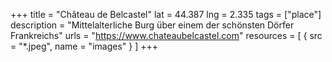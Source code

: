 +++
title = "Château de Belcastel"
lat = 44.387
lng = 2.335
tags = ["place"]
description = "Mittelalterliche Burg über einem der schönsten Dörfer Frankreichs"
urls = "https://www.chateaubelcastel.com"
resources = [
    { src = "*.jpeg", name = "images" }
]
+++